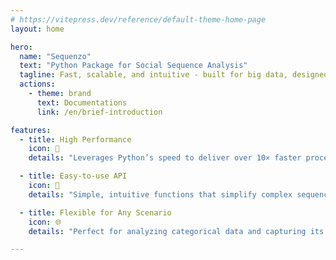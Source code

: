 ```yaml
---
# https://vitepress.dev/reference/default-theme-home-page
layout: home

hero:
  name: "Sequenzo"
  text: "Python Package for Social Sequence Analysis"
  tagline: Fast, scalable, and intuitive - built for big data, designed for every discipline.
  actions:
    - theme: brand
      text: Documentations
      link: /en/brief-introduction

features:
  - title: High Performance
    icon: 🚀
    details: "Leverages Python’s speed to deliver over 10× faster processing than R-based tools."

  - title: Easy-to-use API
    icon: 🎯
    details: "Simple, intuitive functions that simplify complex sequence analysis."

  - title: Flexible for Any Scenario
    icon: 🌐
    details: "Perfect for analyzing categorical data and capturing its evolution—across research, policy, or business."

---
```


